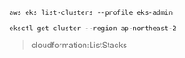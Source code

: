 ```
aws eks list-clusters --profile eks-admin
```

```
eksctl get cluster --region ap-northeast-2
```
>cloudformation:ListStacks
